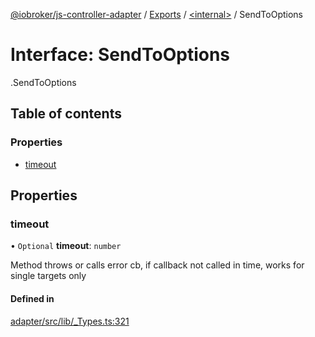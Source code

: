 [@iobroker/js-controller-adapter](../README.md) / [Exports](../modules.md) / [<internal\>](../modules/internal_.md) / SendToOptions

# Interface: SendToOptions

[<internal>](../modules/internal_.md).SendToOptions

## Table of contents

### Properties

- [timeout](internal_.SendToOptions.md#timeout)

## Properties

### timeout

• `Optional` **timeout**: `number`

Method throws or calls error cb, if callback not called in time, works for single targets only

#### Defined in

[adapter/src/lib/_Types.ts:321](https://github.com/ioBroker/ioBroker.js-controller/blob/464b0fd6/packages/adapter/src/lib/_Types.ts#L321)
